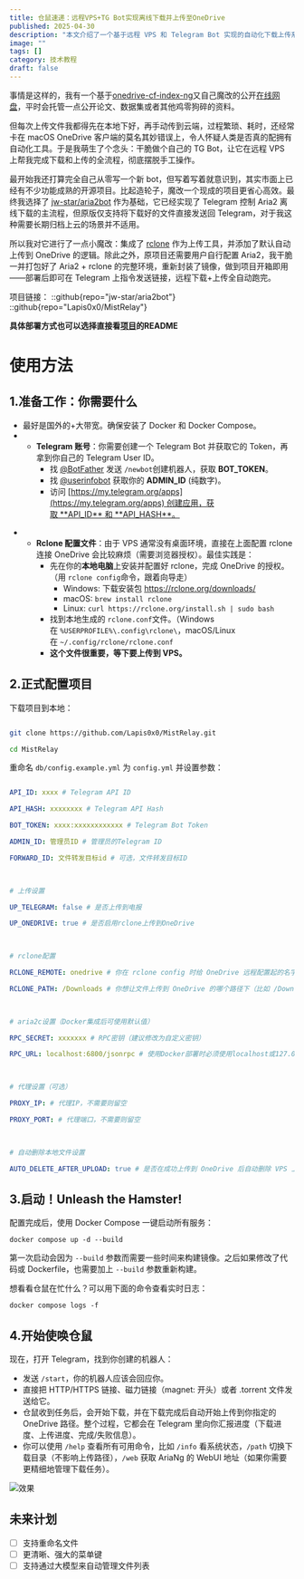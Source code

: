 ```yaml
---
title: 仓鼠速递：远程VPS+TG Bot实现离线下载并上传至OneDrive
published: 2025-04-30
description: "本文介绍了一个基于远程 VPS 和 Telegram Bot 实现的自动化下载上传系统——“仓鼠快递”。作者在魔改开源项目 aria2bot 的基础上，集成了 Aria2 和 rclone，实现了从 TG 接收链接、离线下载到自动上传 OneDrive 的完整流程。项目已封装为可即开即用的 Docker 镜像，适合有轻量级文件中转需求的技术用户部署使用。"
image: ""
tags: []
category: 技术教程
draft: false
---
```

事情是这样的，我有一个基于[onedrive-cf-index-ng](https://github.com/lyc8503/onedrive-cf-index-ng)又自己魔改的公开[在线网盘](https://data.lapis.cafe)，平时会托管一点公开论文、数据集或者其他鸡零狗碎的资料。

但每次上传文件我都得先在本地下好，再手动传到云端，过程繁琐、耗时，还经常卡在 macOS OneDrive 客户端的莫名其妙错误上，令人怀疑人类是否真的配拥有自动化工具。于是我萌生了个念头：干脆做个自己的 TG Bot，让它在远程 VPS 上帮我完成下载和上传的全流程，彻底摆脱手工操作。

最开始我还打算完全自己从零写一个新 bot，但写着写着就意识到，其实市面上已经有不少功能成熟的开源项目。比起造轮子，魔改一个现成的项目更省心高效。最终我选择了 [jw-star/aria2bot](https://github.com/jw-star/aria2bot) 作为基础，它已经实现了 Telegram 控制 Aria2 离线下载的主流程，但原版仅支持将下载好的文件直接发送回 Telegram，对于我这种需要长期归档上云的场景并不适用。

所以我对它进行了一点小魔改：集成了 [rclone](https://rclone.org/) 作为上传工具，并添加了默认自动上传到 OneDrive 的逻辑。除此之外，原项目还需要用户自行配置 Aria2，我干脆一并打包好了 Aria2 + rclone 的完整环境，重新封装了镜像，做到项目开箱即用——部署后即可在 Telegram 上指令发送链接，远程下载+上传全自动跑完。


项目链接：
::github{repo="jw-star/aria2bot"}
::github{repo="Lapis0x0/MistRelay"}

**具体部署方式也可以选择直接看[项目](https://github.com/Lapis0x0/MistRelay)的README**
# 使用方法
## 1.准备工作：你需要什么

* 最好是国外的+大带宽。确保安装了 Docker 和 Docker Compose。
* - **Telegram 账号**：你需要创建一个 Telegram Bot 并获取它的 Token，再拿到你自己的 Telegram User ID。
    - 找 [@BotFather](https://t.me/BotFather) 发送 `/newbot`创建机器人，获取 **BOT_TOKEN**。
    - 找 [@userinfobot](https://t.me/userinfobot) 获取你的 **ADMIN_ID** (纯数字)。
    - 访问 [https://my.telegram.org/apps](https://my.telegram.org/apps) 创建应用，获取 **API_ID** 和 **API_HASH**。
- - **Rclone 配置文件**：由于 VPS 通常没有桌面环境，直接在上面配置 rclone 连接 OneDrive 会比较麻烦（需要浏览器授权）。最佳实践是：
    - 先在你的**本地电脑**上安装并配置好 rclone，完成 OneDrive 的授权。（用 `rclone config`命令，跟着向导走）
	    - Windows: 下载安装包 https://rclone.org/downloads/
	    - macOS: `brew install rclone`
	    - Linux: `curl https://rclone.org/install.sh | sudo bash`
    - 找到本地生成的 `rclone.conf`文件。（Windows 在 `%USERPROFILE%\.config\rclone\`，macOS/Linux 在 `~/.config/rclone/rclone.conf`
    - **这个文件很重要，等下要上传到 VPS。**

## 2.正式配置项目

下载项目到本地：
```bash

git clone https://github.com/Lapis0x0/MistRelay.git

cd MistRelay

```
重命名 `db/config.example.yml` 为 `config.yml` 并设置参数：
```yaml

API_ID: xxxx # Telegram API ID

API_HASH: xxxxxxxx # Telegram API Hash

BOT_TOKEN: xxxx:xxxxxxxxxxxx # Telegram Bot Token

ADMIN_ID: 管理员ID # 管理员的Telegram ID

FORWARD_ID: 文件转发目标id # 可选，文件转发目标ID

  

# 上传设置

UP_TELEGRAM: false # 是否上传到电报

UP_ONEDRIVE: true # 是否启用rclone上传到OneDrive

  

# rclone配置

RCLONE_REMOTE: onedrive # 你在 rclone config 时给 OneDrive 远程配置起的名字（比如 onedrive）。

RCLONE_PATH: /Downloads # 你想让文件上传到 OneDrive 的哪个路径下（比如 /Downloads 或 /Public/Data）。

  

# aria2c设置（Docker集成后可使用默认值）

RPC_SECRET: xxxxxxx # RPC密钥（建议修改为自定义密钥）

RPC_URL: localhost:6800/jsonrpc # 使用Docker部署时必须使用localhost或127.0.0.1。一般保持默认 localhost:6800/jsonrpc 就好，因为 Aria2 和 Bot 都在一个 Docker 网络里。

  

# 代理设置（可选）

PROXY_IP: # 代理IP，不需要则留空

PROXY_PORT: # 代理端口，不需要则留空

  

# 自动删除本地文件设置

AUTO_DELETE_AFTER_UPLOAD: true # 是否在成功上传到 OneDrive 后自动删除 VPS 上的文件，true 是删除，false 是保留。根据自己需求设置。

```
## 3.启动！Unleash the Hamster!

配置完成后，使用 Docker Compose 一键启动所有服务：
```
docker compose up -d --build
```
第一次启动会因为 `--build` 参数而需要一些时间来构建镜像。之后如果修改了代码或 Dockerfile，也需要加上 `--build` 参数重新构建。

想看看仓鼠在忙什么？可以用下面的命令查看实时日志：
```
docker compose logs -f
```
## 4.开始使唤仓鼠

现在，打开 Telegram，找到你创建的机器人：
- 发送 `/start`，你的机器人应该会回应你。
- 直接把 HTTP/HTTPS 链接、磁力链接（magnet: 开头）或者 .torrent 文件发送给它。
- 仓鼠收到任务后，会开始下载，并在下载完成后自动开始上传到你指定的 OneDrive 路径。整个过程，它都会在 Telegram 里向你汇报进度（下载进度、上传进度、完成/失败信息）。
- 你可以使用 `/help` 查看所有可用命令，比如 `/info` 看系统状态，`/path` 切换下载目录（不影响上传路径），`/web` 获取 AriaNg 的 WebUI 地址（如果你需要更精细地管理下载任务）。

![效果](https://blog-1302893975.cos.ap-beijing.myqcloud.com/pic/202504301529135.png?imageSlim)


## 未来计划

- [ ] 支持重命名文件
- [ ] 更清晰、强大的菜单键
- [ ] 支持通过大模型来自动管理文件列表